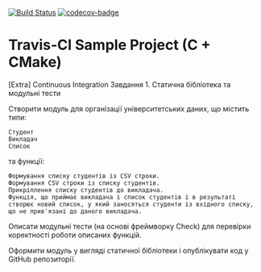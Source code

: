 [![Build Status](https://travis-ci.org/ZulusK/progbase2.svg?branch=master)](https://travis-ci.org/ZulusK/progbase2)
[![codecov-badge](https://codecov.io/gh/ZulusK/progbase2/branch/master/graph/badge.svg)](https://codecov.io/gh/ZulusK/progbase2)
# Travis-CI Sample Project (C + CMake)
[Extra] Continuous Integration
Завдання 1. Статична бібліотека та модульні тести

Створити модуль для організації університетських даних, що містить типи:

    Студент
    Викладач
    Список

та функції:

    Формування списку студентів із CSV строки.
    Формування CSV строки із списку студентів.
    Прикріплення списку студентів до викладача.
    Функція, що приймає викладача і список студентів і в результаті створює новий список, у який заносяться студенти із вхідного списку, що не прив'язані до даного викладача.

Описати модульні тести (на основі фреймворку Check) для перевірки коректності роботи описаних функцій.

Оформити модуль у вигляді статичної бібліотеки і опублікувати код у GitHub репозиторії.
